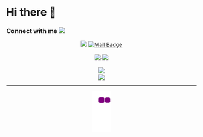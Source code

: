 <h1>Hi there 👋</h1>

<!--
**zeynep-dmrl/zeynep-dmrl** is a ✨ _special_ ✨ repository because its `README.md` (this file) appears on your GitHub profile.

Here are some ideas to get you started:

- 🔭 I’m currently working on ...
- 🌱 I’m currently learning ...
- 👯 I’m looking to collaborate on ...
- 🤔 I’m looking for help with ...
- 💬 Ask me about ...
- 📫 How to reach me: ...
- 😄 Pronouns: ...
- ⚡ Fun fact: ...
-->
<!--Connect-->
<h3> Connect with me <img src='https://raw.githubusercontent.com/ShahriarShafin/ShahriarShafin/main/Assets/handshake.gif' width="100px"> </h3>
<div align="center">

[![](https://img.shields.io/badge/linkedin-%230077B5.svg?&style=for-the-badge&logo=linkedin&logoColor=white)](https://www.linkedin.com/in/zeynep-demirel)
[![Mail Badge](https://img.shields.io/badge/zeynepdemirel081@gmail.com-c14438?style=for-the-badge&logo=Gmail&logoColor=white&link=mailto:zeynepdemirel081@gmail.com)](mailto:zeynepdemirel081@gmail.com)

</div>
</hr>
<!--Statistics-->
<div align="center">
  <div align="center">
    <a href="https://github.com/zeynep-dmrl/github-profile-views-counter">
        <img align="center" src="https://komarev.com/ghpvc/?username=zeynep-dmrl&color=f75c7e">
    </a>
    <a href="https://github.com/zeynep-dmrl?tab=followers">
        <img align="center"  src="https://img.shields.io/github/followers/zeynep-dmrl?style=flat-square&color=f75c7e">
    </a>
  </div>
  <br>
  <div>
  <img align="center" src="https://github-readme-stats.vercel.app/api?username=zeynep-dmrl&show_icons=true&theme=radical" />
  </div>
  <div>
    <img align="center" src="https://github-readme-stats.vercel.app/api/top-langs?username=zeynep-dmrl&show_icons=true&theme=radical&locale=en&layout=compact" />
  </div>
</div>

<hr />
<!--Snake Game-->
<div  align="center"> 
  <img src="https://github.com/zeynep-dmrl/zeynep-dmrl/blob/output/github-contribution-grid-snake.gif" />
</div>
